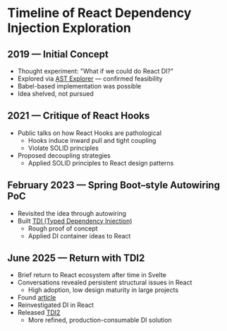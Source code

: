# Timeline of React Dependency Injection Exploration

## 2019 — Initial Concept

- Thought experiment: "What if we could do React DI?"
- Explored via [AST Explorer](https://astexplorer.net/) — confirmed feasibility
- Babel-based implementation was possible
- Idea shelved, not pursued

## 2021 — Critique of React Hooks

- Public talks on how React Hooks are pathological
  - Hooks induce inward pull and tight coupling
  - Violate SOLID principles
- Proposed decoupling strategies
  - Applied SOLID principles to React design patterns

## February 2023 — Spring Boot–style Autowiring PoC

- Revisited the idea through autowiring
- Built [TDI (Typed Dependency Injection)](https://github.com/7frank/tdi)
  - Rough proof of concept
  - Applied DI container ideas to React

## June 2025 — Return with TDI2

- Brief return to React ecosystem after time in Svelte
- Conversations revealed persistent structural issues in React
  - High adoption, low design maturity in large projects
- Found [article](https://dev.to/9zemian5/typescript-deserves-a-better-dependency-injection-framework-29bp)
- Reinvestigated DI in React
- Released [TDI2](https://github.com/7frank/tdi2)
  - More refined, production-consumable DI solution

